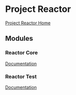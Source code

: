 # Project Reactor
[Project Reactor Home](https://projectreactor.io)

## Modules
### Reactor Core
[Documentation](https://projectreactor.io/docs/core/release/api/)

### Reactor Test
[Documentation](https://projectreactor.io/docs/test/release/api/)

